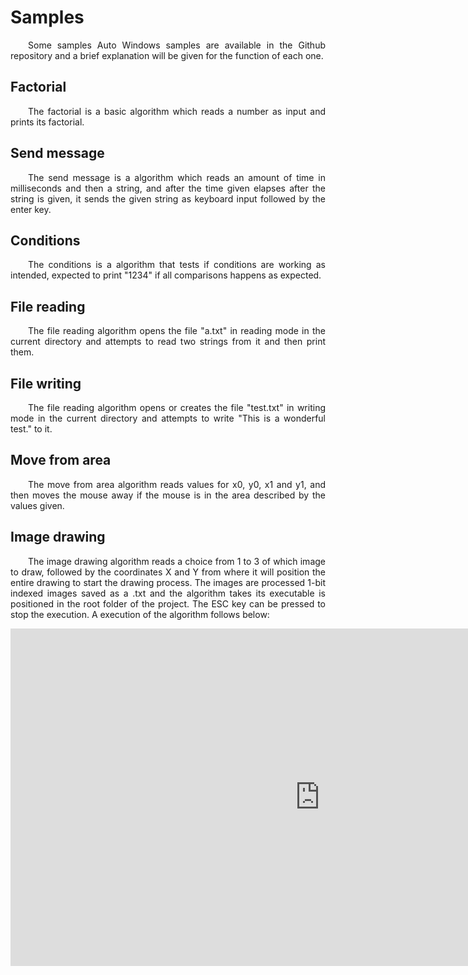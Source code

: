 # Samples
<div class="line"></div>
<p align="justify">&emsp;&emsp;Some samples Auto Windows samples are available in the Github repository and a brief explanation will be given for the function of each one.</p>

## Factorial
<p align="justify">&emsp;&emsp;The factorial is a basic algorithm which reads a number as input and prints its factorial.</p>

## Send message
<p align="justify">&emsp;&emsp;The send message is a algorithm which reads an amount of time in milliseconds and then a string, and after the time given elapses after the string is given, it sends the given string as keyboard input followed by the enter key.</p>

## Conditions
<p align="justify">&emsp;&emsp;The conditions is a algorithm that tests if conditions are working as intended, expected to print "1234" if all comparisons happens as expected.</p>

## File reading
<p align="justify">&emsp;&emsp;The file reading algorithm opens the file "a.txt" in reading mode in the current directory and attempts to read two strings from it and then print them.</p>

## File writing
<p align="justify">&emsp;&emsp;The file reading algorithm opens or creates the file "test.txt" in writing mode in the current directory and attempts to write "This is a wonderful test." to it.</p>

## Move from area
<p align="justify">&emsp;&emsp;The move from area algorithm reads values for x0, y0, x1 and y1, and then moves the mouse away if the mouse is in the area described by the values given.</p>

## Image drawing
<p align="justify">&emsp;&emsp;The image drawing algorithm reads a choice from 1 to 3 of which image to draw, followed by the coordinates X and Y from where it will position the entire drawing to start the drawing process. The images are processed 1-bit indexed images saved as a .txt and the algorithm takes its executable is positioned in the root folder of the project. The ESC key can be pressed to stop the execution. A execution of the algorithm follows below:</p>

<iframe width="990" height="540" src="https://www.youtube.com/embed/hvRNrPQfyBw" frameborder="0" allow="accelerometer; autoplay; encrypted-media; gyroscope; picture-in-picture" allowfullscreen></iframe>